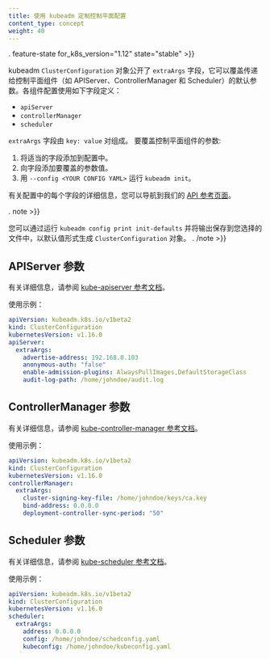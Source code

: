 ```yaml
---
title: 使用 kubeadm 定制控制平面配置
content_type: concept
weight: 40
---
```

<!--
---
reviewers:
- sig-cluster-lifecycle
title: Customizing control plane configuration with kubeadm
content_type: concept
weight: 40
---
-->

<!-- overview -->

. feature-state for_k8s_version="1.12" state="stable" >}}

<!--
The kubeadm `ClusterConfiguration` object exposes the field `extraArgs` that can override the default flags passed to control plane
components such as the APIServer, ControllerManager and Scheduler. The components are defined using the following fields:
-->
kubeadm `ClusterConfiguration` 对象公开了 `extraArgs` 字段，它可以覆盖传递给控制平面组件（如 APIServer、ControllerManager 和 Scheduler）的默认参数。各组件配置使用如下字段定义：

- `apiServer`
- `controllerManager`
- `scheduler`

<!--
The `extraArgs` field consist of `key: value` pairs. To override a flag for a control plane component:
-->
`extraArgs` 字段由 `key: value` 对组成。
要覆盖控制平面组件的参数:

<!--
1.  Add the appropriate field to your configuration.
2.  Add the flags to override to the field.
3.  Run `kubeadm init` with `--config <YOUR CONFIG YAML>`.
-->
1.  将适当的字段添加到配置中。
2.  向字段添加要覆盖的参数值。
3.  用 `--config <YOUR CONFIG YAML>` 运行 `kubeadm init`。

<!--
For more details on each field in the configuration you can navigate to our
[API reference pages](https://godoc.org/k8s.io/kubernetes/cmd/kubeadm/app/apis/kubeadm/v1beta2#ClusterConfiguration).
-->
有关配置中的每个字段的详细信息，您可以导航到我们的 [API 参考页面](https://godoc.org/k8s.io/kubernetes/cmd/kubeadm/app/apis/kubeadm/v1beta2#ClusterConfiguration)。

. note >}}
<!-- 
You can generate a `ClusterConfiguration` object with default values by running `kubeadm config print init-defaults` and saving the output to a file of your choice. 
-->
您可以通过运行 `kubeadm config print init-defaults` 并将输出保存到您选择的文件中，以默认值形式生成 `ClusterConfiguration` 对象。
. /note >}}



<!-- body -->

<!--
## APIServer flags
-->
## APIServer 参数

<!--
For details, see the [reference documentation for kube-apiserver](/docs/reference/command-line-tools-reference/kube-apiserver/).
-->
有关详细信息，请参阅 [kube-apiserver 参考文档](/docs/reference/command-line-tools-reference/kube-apiserver/)。

<!--
Example usage:
-->
使用示例：
```yaml
apiVersion: kubeadm.k8s.io/v1beta2
kind: ClusterConfiguration
kubernetesVersion: v1.16.0
apiServer:
  extraArgs:
    advertise-address: 192.168.0.103
    anonymous-auth: "false"
    enable-admission-plugins: AlwaysPullImages,DefaultStorageClass
    audit-log-path: /home/johndoe/audit.log
```

<!--
## ControllerManager flags
-->
## ControllerManager 参数

<!--
For details, see the [reference documentation for kube-controller-manager](/docs/reference/command-line-tools-reference/kube-controller-manager/).
-->
有关详细信息，请参阅 [kube-controller-manager 参考文档](/docs/reference/command-line-tools-reference/kube-controller-manager/)。

<!--
Example usage:
-->
使用示例：
```yaml
apiVersion: kubeadm.k8s.io/v1beta2
kind: ClusterConfiguration
kubernetesVersion: v1.16.0
controllerManager:
  extraArgs:
    cluster-signing-key-file: /home/johndoe/keys/ca.key
    bind-address: 0.0.0.0
    deployment-controller-sync-period: "50"
```

<!--
## Scheduler flags
-->
## Scheduler 参数

<!--
For details, see the [reference documentation for kube-scheduler](/docs/reference/command-line-tools-reference/kube-scheduler/).
-->
有关详细信息，请参阅 [kube-scheduler 参考文档](/docs/reference/command-line-tools-reference/kube-scheduler/)。

<!--
Example usage:
-->
使用示例：
```yaml
apiVersion: kubeadm.k8s.io/v1beta2
kind: ClusterConfiguration
kubernetesVersion: v1.16.0
scheduler:
  extraArgs:
    address: 0.0.0.0
    config: /home/johndoe/schedconfig.yaml
    kubeconfig: /home/johndoe/kubeconfig.yaml
```


